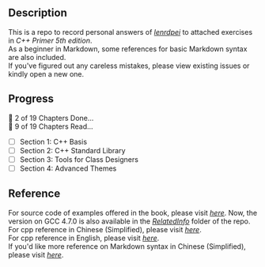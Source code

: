 ## **Description**
This is a repo to record personal answers of [*lenrdpei*](https://github.com/lenrdpei) to attached exercises in *C++ Primer 5th edition*.  
As a beginner in Markdown, some references for basic Markdown syntax are also included.  
If you've figured out any careless mistakes, please view existing issues or kindly open a new one.  
## **Progress**
:pencil: 2 of 19 Chapters Done...  
:book: 9 of 19 Chapters Read...
- [ ] Section 1: C++ Basis
- [ ] Section 2: C++ Standard Library
- [ ] Section 3: Tools for Class Designers
- [ ] Section 4: Advanced Themes
## **Reference**
For source code of examples offered in the book, please visit [*here*](http://www.informit.com/title/0321714113). Now, the version on GCC 4.7.0 is also available in the [*RelatedInfo*](https://github.com/lenrdpei/cpp_primer_exercises/tree/main/RelatedInfo) folder of the repo.  
For cpp reference in Chinese (Simplified), please visit [*here*](https://zh.cppreference.com/w/%E9%A6%96%E9%A1%B5).  
For cpp reference in English, please visit [*here*](https://en.cppreference.com/w/).  
If you'd like more reference on Markdown syntax in Chinese (Simplified), please visit [*here*](https://markdown.com.cn/).  